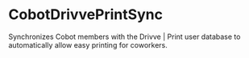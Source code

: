 # CobotDrivvePrintSync
Synchronizes Cobot members with the Drivve | Print user database to automatically allow easy printing for coworkers.
